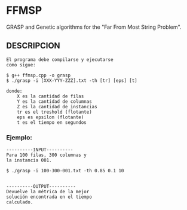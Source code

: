 # FFMSP
GRASP and Genetic algorithms for the "Far From Most String Problem".


## DESCRIPCION
	El programa debe compilarse y ejecutarse 
	como sigue:

	$ g++ ffmsp.cpp -o grasp
	$ ./grasp -i [XXX-YYY-ZZZ].txt -th [tr] [eps] [t]

	donde:
		X es la cantidad de filas
		Y es la cantidad de columnas
		Z es la cantidad de instancias
		tr es el treshold (flotante)
		eps es epsilon (flotante)
		t es el tiempo en segundos

### Ejemplo:
	----------INPUT----------
	Para 100 filas, 300 columnas y 
	la instancia 001.

	$ ./grasp -i 100-300-001.txt -th 0.85 0.1 10


	----------OUTPUT----------
	Devuelve la métrica de la mejor 
	solución encontrada en el tiempo
	calculado.
